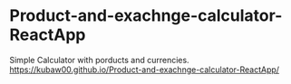 # Product-and-exachnge-calculator-ReactApp

Simple Calculator with porducts and currencies. https://kubaw00.github.io/Product-and-exachnge-calculator-ReactApp/


